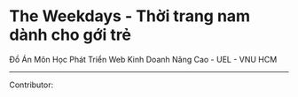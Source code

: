 # The Weekdays - Thời trang nam dành cho gới trẻ
Đồ Án Môn Học Phát Triển Web Kinh Doanh Nâng Cao - UEL - VNU HCM
<hr>
Contributor: 
